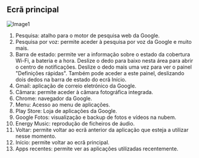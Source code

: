 ## Ecrã principal

![Image1](http://static.energysistem.com/images/manuals/42799/5a12a1501ae0a.jpg)  

1.  Pesquisa: atalho para o motor de pesquisa web da Google.
2. Pesquisa por voz: permite aceder à pesquisa por voz da Google e muito mais.
3. Barra de estado: permite ver a informação sobre o estado da cobertura Wi-Fi, a bateria e a hora. Deslize o dedo para baixo nesta área para abrir o centro de notificações. Deslize o dedo mais uma vez para ver o painel "Definições rápidas". Também pode aceder a este painel, deslizando dois dedos na barra de estado do ecrã Início.
4. Gmail: aplicação de correio eletrónico da Google.
5. Câmara: permite aceder à câmara fotográfica integrada.
6. Chrome: navegador da Google.
7. Menu: Acesso ao menu de aplicações.
8. Play Store: Loja de aplicações da Google.
9. Google Fotos: visualização e backup de fotos e vídeos na nubem.
10. Energy Music: reprodução de ficheiros de áudio.
11. Voltar: permite voltar ao ecrã anterior da aplicação que esteja a utilizar nesse momento.
12. Início: permite voltar ao ecrã principal.
13. Apps recentes: permite ver as aplicações utilizadas recentemente.

